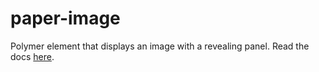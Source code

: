 # paper-image

Polymer element that displays an image with a revealing panel.
Read the docs [here](https://wincinderith.github.io/paper-image).
